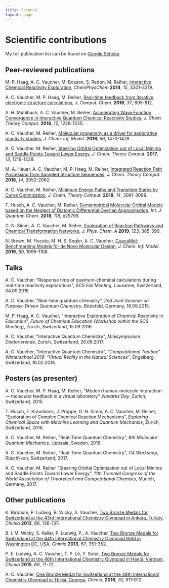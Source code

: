 ```yaml
---
title: Science
layout: page
---
```


# Scientific contributions

My full publication list can be found on [Google Scholar](https://scholar.google.com/citations?user=fWS-rosAAAAJ).

## Peer-reviewed publications

M. P. Haag, A. C. Vaucher, M. Bosson, S. Redon, M. Reiher, 
[Interactive Chemical Reactivity Exploration](http://onlinelibrary.wiley.com/doi/10.1002/cphc.201402342/full),
*ChemPhysChem* **2014**, *15*, 3301-3319.

A. C. Vaucher, M. P. Haag, M. Reiher,
[Real-time feedback from iterative electronic structure calculations](http://onlinelibrary.wiley.com/doi/10.1002/jcc.24268/full),
*J. Comput. Chem.* **2016**, *37*, 805-812.

A. H. Mühlbach, A. C. Vaucher, M. Reiher,
[Accelerating Wave Function Convergence in Interactive Quantum Chemical Reactivity Studies](https://pubs.acs.org/doi/abs/10.1021/acs.jctc.5b01156),
*J. Chem. Theory Comput.* **2016**, *12*, 1228-1235.

A. C. Vaucher, M. Reiher,
[Molecular propensity as a driver for explorative reactivity studies](https://pubs.acs.org/doi/abs/10.1021/acs.jcim.6b00264),
*J. Chem. Inf. Model.* **2016**, *56*, 1470-1478.

A. C. Vaucher, M. Reiher,
[Steering Orbital Optimization out of Local Minima and Saddle Points Toward Lower Energy](https://pubs.acs.org/doi/abs/10.1021/acs.jctc.7b00011),
*J. Chem. Theory Comput.* **2017**, *13*, 1219-1228.

M. A. Heuer, A. C. Vaucher, M, P. Haag, M. Reiher,
[Integrated Reaction Path Processing from Sampled Structure Sequences](https://pubs.acs.org/doi/abs/10.1021/acs.jctc.8b00019),
*J. Chem. Theory Comput.* **2018**, *14*, 2052-2062.

A. C. Vaucher, M. Reiher,
[Minimum Energy Paths and Transition States by Curve Optimization](https://pubs.acs.org/doi/10.1021/acs.jctc.8b00169),
*J. Chem. Theory Comput.* **2018**, *14*, 3091-3099.

T. Husch, A. C. Vaucher, M. Reiher,
[Semiempirical Molecular Orbital Models based on the Neglect of Diatomic Differential Overlap Approximation](https://onlinelibrary.wiley.com/doi/full/10.1002/qua.25799),
*Int. J. Quantum Chem.* **2018**, *118*, e25799.

G. N. Simm, A. C. Vaucher, M. Reiher,
[Exploration of Reaction Pathways and Chemical Transformation Networks](https://pubs.acs.org/doi/abs/10.1021/acs.jpca.8b10007),
*J. Phys. Chem. A* **2019**, *123*, 385-399.

N. Brown, M. Fiscato, M. H. S. Segler, A. C. Vaucher,
[GuacaMol: Benchmarking Models for de Novo Molecular Design](https://pubs.acs.org/doi/10.1021/acs.jcim.8b00839),
*J. Chem. Inf. Model.* **2019**, *59*, 1096-1108.

## Talks

A. C. Vaucher,
"Response time of quantum-chemical calculations during real-time reactivity explorations", 
*SCS Fall Meeting*,
Lausanne, Switzerland, 
04.09.2015.

A. C. Vaucher,
"Real-time quantum chemistry", 
*2nd Joint Seminar on Purpose-Driven Quantum Chemistry*,
Bödefeld, Germany, 
16.09.2015.

M. P. Haag, A. C. Vaucher,
"Interactive Exploration of Chemical Reactivity in Education", 
*Future of Chemical Education (Workshop within the SCS Meeting)*,
Zurich, Switzerland, 
15.09.2016.

A. C. Vaucher,
"Interactive Quantum Chemistry", 
*Minisymposium Doktorierende*,
Zurich, Switzerland, 
26.09.2017.

A. C. Vaucher,
"Interactive Quantum Chemistry", 
*"Computational Toolbox" Winterschool 2018: "Virtual Reality in the Natural Sciences"*,
Engelberg, Switzerland, 
16.02.2018.


## Posters (as presenter)

A. C. Vaucher, M. P. Haag, M. Reiher,
"Modern human-molecule interaction — molecular feedback in a virtual laboratory",
*Novartis Day*,
Zurich, Switzerland,
2015.

T. Husch, F. Krausbeck, J. Proppe, G. N. Simm, A. C. Vaucher, M. Reiher,
"Exploration of Complex Chemical Reaction Mechanisms",
*Exploring Chemical Space with Machine Learning and Quantum Mechanics*,
Zurich, Switzerland,
2016.

A. C. Vaucher, M. Reiher,
"Real-Time Quantum Chemistry",
*8th Molecular Quantum Mechanics*,
Uppsala, Sweden,
2016.

A. C. Vaucher, M. Reiher,
"Real-Time Quantum Chemistry",
*C4 Workshop*,
Rüschlikon, Switzerland, 
2017.

A. C. Vaucher, M. Reiher
"Steering Orbital Optimization out of Local Minima and Saddle Points Toward Lower Energy",
*11th Triennial Congress of the World Association of Theoretical and Computational Chemists*,
Munich, Germany,
2017.

<!---
## Posters (as co-author)

M. P. Haag, A. C. Vaucher, M. Bosson, S. Redon, M. Reiher,
"Exploring Chemical Reactivity Interactively",
*Faraday Discussion 169*,
Nottingham, United Kingdom, 
2014.

A. H. Mühlbach, A. C. Vaucher, M. Reiher,
"SCF Convergence Acceleration in Real-time Quantum Chemistry",
*52nd Symposium on Theoretical Chemistry*,
Bochum, Germany,
2016.

T. Husch, F. Krausbeck, J. Proppe, G. N. Simm, A. C. Vaucher, M. Reiher,
"Exploration of Complex Chemical Reaction Mechanisms",
*SCS Fall Meeting*,
Zurich, Switzerland,
2016.

A. H. Mühlbach, A. C. Vaucher, M. Reiher,
"Real-Time Quantum Chemistry",
*11th Triennial Congress of the World Association of Theoretical and Computational Chemists*,
Munich, Germany,
2017.

A. H. Mühlbach, A. C. Vaucher, M. Reiher,
"Self-consistent Field Convergence Acceleration in Real-time Quantum Chemistry",
*C4 Workshop*,
Rüschlikon, Switzerland, 
2017.

M. Segler, M. Ahmed, N. Brown, M. Fiscato, D. Neil, D. Plumbley, M. Sellwood, A. Vaucher,
"Benchmarking Neural Generative Models for De Novo Design",
*14th German Conference on Chemoinformatics*,
Mainz, Germany,
2018.

-->


## Other publications

K. Birbaum, P. Ludwig, B. Wicky, A. Vaucher,
[Two Bronze Medals for Switzerland at the 43rd International Chemistry Olympiad in Ankara, Turkey](https://doi.org/10.2533/chimia.2012.136),
*Chimia* **2012**, *66*, 136-137.

B. I. M. Wicky, S. Keller, P. Ludwig, P., A. Vaucher, 
[Two Bronze Medals for Switzerland at the 44th International Chemistry Olympiad Held in Washington DC, USA](https://doi.org/10.2533/chimia.2013.351),
*Chimia* **2013**, *67*, 351-352.

P. E. Ludwig, A. C. Vaucher, T. P. Lê, Y. Suter,
[Two Bronze Medals for Switzerland at the 46th International Chemistry Olympiad in Hanoi, Vietnam](https://doi.org/10.2533/chimia.2015.71),
*Chimia* **2015**, *69*, 71-72.

A. C. Vaucher,
[One Bronze Medal for Switzerland at the 48th International Chemistry Olympiad in Tbilisi, Georgia](https://doi.org/10.2533/chimia.2015.911),
*Chimia*, **2016**, *70*, 911-912.
